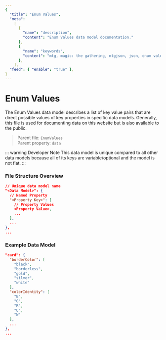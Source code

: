 ```yaml
---
{
  "title": "Enum Values",
  "meta":
    [
      {
        "name": "description",
        "content": "Enum Values data model documentation."
      },
      {
        "name": "keywords",
        "content": "mtg, magic: the gathering, mtgjson, json, enum values, values"
      },
    ],
  "feed": { "enable": "true" },
}
---
```


# Enum Values

The Enum Values data model describes a list of key value pairs that are direct possible values of key properties in specific data models. Generally, this file is used for documenting data on this website but is also available to the public.

> Parent file: `EnumValues`  
> Parent property: `data`

::: warning Developer Note
This data model is unique compared to all other data models because all of its keys are variable/optional and the model is not flat.
:::

### File Structure Overview

```json
// Unique data model name
"<Data Model>": {
  // Named Property
  "<Property Key>": [
    // Property Values
    <Property Value>,
    ...
  ],
  ...
},
...
```

### Example Data Model

```json
"card": {
  "borderColor": [
    "black",
    "borderless",
    "gold",
    "silver",
    "white"
  ],
  "colorIdentity": [
    "B",
    "G",
    "R",
    "U",
    "W"
  ],
  ...
},
...
```
